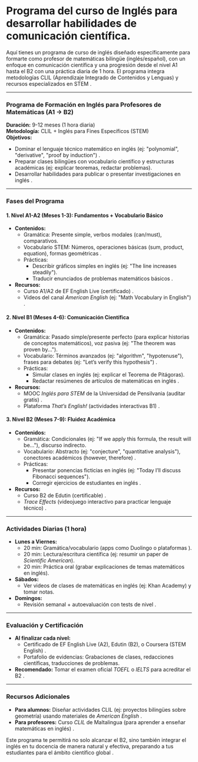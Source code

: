 ﻿# Programa del curso de Inglés para desarrollar habilidades de comunicación científica.   


Aquí tienes un programa de curso de inglés diseñado específicamente para formarte como profesor de matemáticas bilingüe (inglés/español), con un enfoque en comunicación científica y una progresión desde el nivel A1 hasta el B2 con una práctica diaria de 1 hora. El programa integra metodologías CLIL (Aprendizaje Integrado de Contenidos y Lenguas) y recursos especializados en STEM .

---

### **Programa de Formación en Inglés para Profesores de Matemáticas (A1 → B2)**
**Duración:** 9-12 meses (1 hora diaria)  
**Metodología:** CLIL + Inglés para Fines Específicos (STEM)  
**Objetivos:**  
- Dominar el lenguaje técnico matemático en inglés (ej: "polynomial", "derivative", "proof by induction") .  
- Preparar clases bilingües con vocabulario científico y estructuras académicas (ej: explicar teoremas, redactar problemas).  
- Desarrollar habilidades para publicar o presentar investigaciones en inglés .  

---

### **Fases del Programa**  
#### **1. Nivel A1-A2 (Meses 1-3): Fundamentos + Vocabulario Básico**  
- **Contenidos:**  
  - Gramática: Presente simple, verbos modales (can/must), comparativos.  
  - Vocabulario STEM: Números, operaciones básicas (sum, product, equation), formas geométricas .  
  - Prácticas:  
    - Describir gráficos simples en inglés (ej: "The line increases steadily").  
    - Traducir enunciados de problemas matemáticos básicos .  
- **Recursos:**  
  - Curso A1/A2 de EF English Live (certificado) .  
  - Videos del canal *American English* (ej: "Math Vocabulary in English") .  

#### **2. Nivel B1 (Meses 4-6): Comunicación Científica**  
- **Contenidos:**  
  - Gramática: Pasado simple/presente perfecto (para explicar historias de conceptos matemáticos), voz pasiva (ej: "The theorem was proven by...").  
  - Vocabulario: Términos avanzados (ej: "algorithm", "hypotenuse"), frases para debates (ej: "Let’s verify this hypothesis") .  
  - Prácticas:  
    - Simular clases en inglés (ej: explicar el Teorema de Pitágoras).  
    - Redactar resúmenes de artículos de matemáticas en inglés .  
- **Recursos:**  
  - MOOC *Inglés para STEM* de la Universidad de Pensilvania (auditar gratis) .  
  - Plataforma *That’s English!* (actividades interactivas B1) .  

#### **3. Nivel B2 (Meses 7-9): Fluidez Académica**  
- **Contenidos:**  
  - Gramática: Condicionales (ej: "If we apply this formula, the result will be..."), discurso indirecto.  
  - Vocabulario: Abstracto (ej: "conjecture", "quantitative analysis"), conectores académicos (however, therefore) .  
  - Prácticas:  
    - Presentar ponencias ficticias en inglés (ej: "Today I’ll discuss Fibonacci sequences").  
    - Corregir ejercicios de estudiantes en inglés .  
- **Recursos:**  
  - Curso B2 de Edutin (certificable) .  
  - *Trace Effects* (videojuego interactivo para practicar lenguaje técnico) .  

---

### **Actividades Diarias (1 hora)**  
- **Lunes a Viernes:**  
  - 20 min: Gramática/vocabulario (apps como Duolingo o plataformas ).  
  - 20 min: Lectura/escritura científica (ej: resumir un paper de *Scientific American*).  
  - 20 min: Práctica oral (grabar explicaciones de temas matemáticos en inglés).  
- **Sábados:**  
  - Ver videos de clases de matemáticas en inglés (ej: Khan Academy) y tomar notas.  
- **Domingos:**  
  - Revisión semanal + autoevaluación con tests de nivel .  

---

### **Evaluación y Certificación**  
- **Al finalizar cada nivel:**  
  - Certificado de EF English Live (A2), Edutin (B2), o Coursera (STEM English) .  
  - Portafolio de evidencias: Grabaciones de clases, redacciones científicas, traducciones de problemas.  
- **Recomendado:** Tomar el examen oficial *TOEFL* o *IELTS* para acreditar el B2 .  

---

### **Recursos Adicionales**  
- **Para alumnos:** Diseñar actividades CLIL (ej: proyectos bilingües sobre geometría) usando materiales de *American English* .  
- **Para profesores:** Curso *CLIL* de Maltalingua (para aprender a enseñar matemáticas en inglés) .  

Este programa te permitirá no solo alcanzar el B2, sino también integrar el inglés en tu docencia de manera natural y efectiva, preparando a tus estudiantes para el ámbito científico global .
